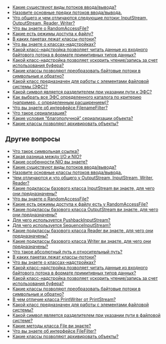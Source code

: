 - <a href="kakie_sushhestvuyut_vidy_potokov_vvoda_vyvoda.md">Какие существуют виды потоков ввода/вывода?</a>
- <a href="">Назовите основные предки потоков ввода/вывода.</a>
- <a href="">Что общего и чем отличаются следующие потоки: InputStream, OutputStream, Reader, Writer?</a>
- <a href="">Что вы знаете о RandomAccessFile?</a>
- <a href="">Какие есть режимы доступа к файлу?</a>
- <a href="">В каких пакетах лежат классы-потоки?</a>
- <a href="">Что вы знаете о классах-надстройках?</a>
- <a href="">Какой класс-надстройка позволяет читать данные из входного байтового потока в формате примитивных типов данных?</a>
- <a href="">Какой класс-надстройка позволяет ускорить чтение/запись за счет использования буфера?</a>
- <a href="">Какие классы позволяют преобразовать байтовые потоки в символьные и обратно?</a>
- <a href="">Какой класс предназначен для работы с элементами файловой системы (ЭФС)?</a>
- <a href="">Какой символ является разделителем при указании пути к ЭФС?</a>
- <a href="">Как выбрать все ЭФС определенного каталога по критерию (например, с определенным расширением)?</a>
- <a href="">Что вы знаете об интерфейсе FilenameFilter?</a>
- <a href="">Что такое сериализация?</a>
- <a href="">Какие условия “благополучной” сериализации объекта?</a>
- <a href="">Какие классы позволяют архивировать объекты?</a>


## Другие вопросы
- <a href="">Что такоє символьная ссылка?</a> 
- <a href="">Какая разница между I/О и NIO?</a> 
- <a href="">Какие особенности NIO вы знаете?</a> 
- <a href="">Какие существуют виды потоков ввода/вывода?</a> 
- <a href="">Назовите основные классы потоков ввода/вывода.</a> 
- <a href="">Чем отличаются и что общего у OutputStream, InputStream, Writer, Reader?</a> 
- <a href="">Какие подклассы базового класса InputStream ви знаєте, для чего они предназначены?</a> 
- <a href="">Что вы знаете о RandomAccessFile?</a> 
- <a href="">Какие есть режимы доступа к файлу есть у RandomAccessFile?</a> 
- <a href="">Какие подклассы базового класса OutputStream ви знаєте, для чего они предназначены?</a> 
- <a href="">Для чего используется PushbackInputStream?</a> 
- <a href="">Для чего используется SequenceInputStream?</a> 
- <a href="">Какие подклассы базового класса Reader ви знаєте, для чего они предназначены?</a> 
- <a href="">Какие подклассы базового класса Writer ви знаєте, для чего они предназначены?</a> 
- <a href="">Что такое абсолютный путь и относительный путь?</a> 
- <a href="">В каких пакетах лежат классы-потоки?</a> 
- <a href="">Что вы знаете о классах-надстройках?</a> 
- <a href="">Какой класс-надстройка позволяет читать данные из входного байтового потока в формате примитивных типов данных?</a> 
- <a href="">Какой класс-надстройка позволяет ускорить чтение/запись за счет использования буфера?</a> 
- <a href="">Какие классы позволяют преобразовать байтовые потоки в символьные и обратно?</a> 
- <a href="">В чем отличие класса PrintWriter от PrintStream?</a> 
- <a href="">Какой класс предназначен для работы с элементами файловой системы?</a> 
- <a href="">Какой символ является разделителем при указании пути в файловой системе?</a> 
- <a href="">Какие методы класса File ви знаєте?</a> 
- <a href="">Что вы знаете об интерфейсе FileFilter?</a> 
- <a href="">Какие классы позволяют архивировать объекты?</a> 